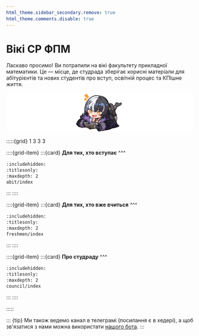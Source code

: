 ```yaml
---
html_theme.sidebar_secondary.remove: true
html_theme.comments.disable: true
---
```


# Вікі СР ФПМ

Ласкаво просимо! Ви потрапили на вікі факультету прикладної математики. Це &mdash; місце, де студрада зберігає корисні матеріали для абітурієнтів та нових студентів про вступ, освітній процес та КПІшне життя.

![reading](_static/reading.png)

:::::{grid} 1 3 3 3

::::{grid-item}
:::{card}
**Для тих, хто вступає**
^^^
```{toctree}
:includehidden:
:titlesonly:
:maxdepth: 2
abit/index
```
:::
::::

::::{grid-item}
:::{card}
**Для тих, хто вже вчиться**
^^^
```{toctree}
:includehidden:
:titlesonly:
:maxdepth: 2
freshmen/index
```
:::
::::

::::{grid-item}
:::{card}
**Про студраду**
^^^
```{toctree}
:includehidden:
:titlesonly:
:maxdepth: 2
council/index
```
:::
::::

:::::

::: {tip}
Ми також ведемо канал в телеграмі (посилання є в хедері), а щоб зв'язатися з нами можна використати [нашого бота](https://fpm_sc_bot.t.me/).
:::
